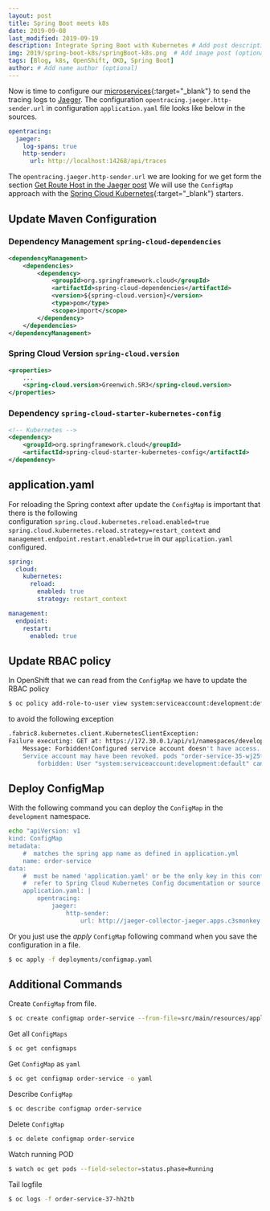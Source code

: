 ```yaml
---
layout: post
title: Spring Boot meets k8s
date: 2019-09-08
last_modified: 2019-09-19
description: Integrate Spring Boot with Kubernetes # Add post description (optional)
img: 2019/spring-boot-k8s/springBoot-k8s.png  # Add image post (optional)
tags: [Blog, k8s, OpenShift, OKD, Spring Boot]
author: # Add name author (optional)
--- 
```


Now is time to configure our [microservices](https://github.com/marzelwidmer/microservices-demo){:target="_blank"} to send the tracing logs to [Jaeger](http://blog.marcelwidmer.org/jaeger/).
The configuration `opentracing.jaeger.http-sender.url` in configuration `application.yaml` file looks like below in the sources.
```yaml
opentracing:
  jaeger:
    log-spans: true
    http-sender:
      url: http://localhost:14268/api/traces
``` 

The `opentracing.jaeger.http-sender.url` we are looking for we get form the section [Get Route Host in the Jaeger post](http://blog.marcelwidmer.org/jaeger/#GetRouteHost)
We will use the `ConfigMap` approach with the [Spring Cloud Kubernetes](https://spring.io/projects/spring-cloud-kubernetes){:target="_blank"} starters.

## Update Maven Configuration
### Dependency Management `spring-cloud-dependencies`
```xml
<dependencyManagement>
    <dependencies>
        <dependency>
            <groupId>org.springframework.cloud</groupId>
            <artifactId>spring-cloud-dependencies</artifactId>
            <version>${spring-cloud.version}</version>
            <type>pom</type>
            <scope>import</scope>
        </dependency>
    </dependencies>
</dependencyManagement>
```

### Spring Cloud Version `spring-cloud.version` 
```xml
<properties>
    ...
    <spring-cloud.version>Greenwich.SR3</spring-cloud.version>
</properties>
```

### Dependency `spring-cloud-starter-kubernetes-config` 
```xml
<!-- Kubernetes -->
<dependency>
    <groupId>org.springframework.cloud</groupId>
    <artifactId>spring-cloud-starter-kubernetes-config</artifactId>
</dependency>
```

## application.yaml
For reloading the Spring context after update the `ConfigMap` is important that there is the following  
configuration `spring.cloud.kubernetes.reload.enabled=true` `spring.cloud.kubernetes.reload.strategy=restart_context` and 
`management.endpoint.restart.enabled=true` in our `application.yaml` configured. 
               
```yaml
spring:
  cloud:
    kubernetes:
      reload:
        enabled: true
        strategy: restart_context

management:
  endpoint:
    restart:
      enabled: true
```

## Update RBAC policy
In OpenShift that we can read from the `ConfigMap` we have to update the RBAC policy
```bash
$ oc policy add-role-to-user view system:serviceaccount:development:default
```

to avoid the following exception
```bash
.fabric8.kubernetes.client.KubernetesClientException: 
Failure executing: GET at: https://172.30.0.1/api/v1/namespaces/development/pods/order-service-35-wj25f. 
    Message: Forbidden!Configured service account doesn't have access. 
    Service account may have been revoked. pods "order-service-35-wj25f" is 
        forbidden: User "system:serviceaccount:development:default" cannot get pods in the namespace "development": no RBAC policy matched.
```


## Deploy ConfigMap
With the following command you can deploy the `ConfigMap` in the `development` namespace.
```bash
echo "apiVersion: v1
kind: ConfigMap
metadata:
    #  matches the spring app name as defined in application.yml
    name: order-service
data:
    #  must be named 'application.yaml' or be the only key in this config
    #  refer to Spring Cloud Kubernetes Config documentation or source code
    application.yaml: |
        opentracing:
            jaeger:
                http-sender:
                    url: http://jaeger-collector-jaeger.apps.c3smonkey.ch/api/traces" | oc apply -f -
```

Or you just use the _apply_ `ConfigMap` following command when you save the configuration in a file.
```bash
$ oc apply -f deployments/configmap.yaml
```


## Additional Commands
Create `ConfigMap` from file.
```bash
$ oc create configmap order-service --from-file=src/main/resources/application.yaml
```

Get all `ConfigMaps`
```bash
$ oc get configmaps
```

Get `ConfigMap` as `yaml`
```bash
$ oc get configmap order-service -o yaml
```

Describe `ConfigMap`
```bash
$ oc describe configmap order-service
```

Delete `ConfigMap`
```bash
$ oc delete configmap order-service
```

Watch running POD
```bash
$ watch oc get pods --field-selector=status.phase=Running                                                                         28.6m  Thu Sep 19 16:14:40 2019
```

Tail logfile
```bash
$ oc logs -f order-service-37-hh2tb
```
 



[jekyll-docs]: https://jekyllrb.com/docs/home
[jekyll-gh]:   https://github.com/jekyll/jekyll
[jekyll-talk]: https://talk.jekyllrb.com/